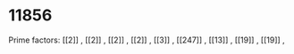 # 11856

Prime factors: [[2]] , [[2]] , [[2]] , [[2]] , [[3]] , [[247]] , [[13]] , [[19]] , [[19]] , 